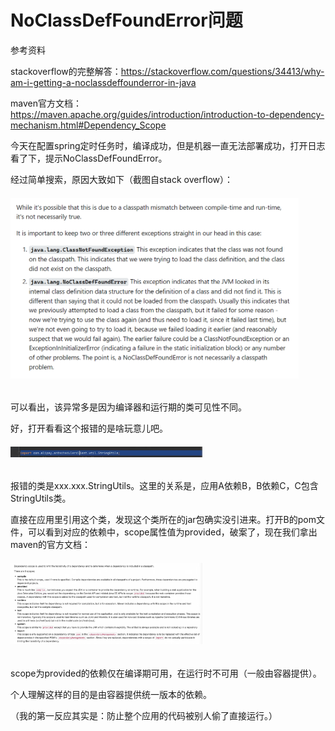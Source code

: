 # NoClassDefFoundError问题

参考资料

stackoverflow的完整解答：https://stackoverflow.com/questions/34413/why-am-i-getting-a-noclassdeffounderror-in-java

maven官方文档：https://maven.apache.org/guides/introduction/introduction-to-dependency-mechanism.html#Dependency_Scope



今天在配置spring定时任务时，编译成功，但是机器一直无法部署成功，打开日志看了下，提示NoClassDefFoundError。

经过简单搜索，原因大致如下（截图自stack overflow）：

###### <img src="./pic/classnodef.png" alt="noclassdef" style="zoom:45%;" />

可以看出，该异常多是因为编译器和运行期的类可见性不同。

好，打开看看这个报错的是啥玩意儿吧。

###### <img src="./pic/noclass.jpg" alt="noclassdef" style="zoom:30%;" />

报错的类是xxx.xxx.StringUtils。这里的关系是，应用A依赖B，B依赖C，C包含StringUtils类。

直接在应用里引用这个类，发现这个类所在的jar包确实没引进来。打开B的pom文件，可以看到对应的依赖中，scope属性值为provided，破案了，现在我们拿出maven的官方文档：

###### <img src="./pic/maven.jpg" alt="maven" style="zoom:30%;" />

scope为provided的依赖仅在编译期可用，在运行时不可用（一般由容器提供）。

个人理解这样的目的是由容器提供统一版本的依赖。

（我的第一反应其实是：防止整个应用的代码被别人偷了直接运行。）

